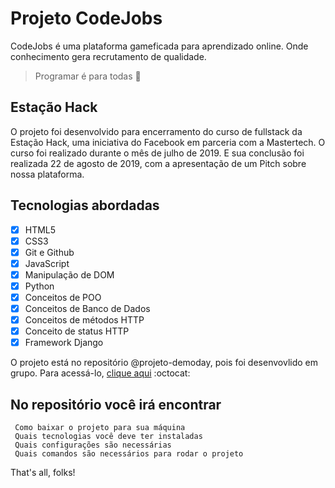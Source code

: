 # Projeto CodeJobs
CodeJobs é uma plataforma gameficada para aprendizado online. Onde conhecimento gera recrutamento de qualidade.
> Programar é para todas :space_invader:

## Estação Hack
O projeto foi desenvolvido para encerramento do curso de fullstack da Estação Hack, uma iniciativa do Facebook em parceria com a Mastertech.
O curso foi realizado durante o mês de julho de 2019. E sua conclusão foi realizada 22 de agosto de 2019, com a apresentação de um Pitch sobre nossa plataforma.

## Tecnologias abordadas
- [x] HTML5
- [x] CSS3
- [x] Git e Github
- [x] JavaScript
- [x] Manipulação de DOM
- [x] Python
- [x] Conceitos de POO
- [x] Conceitos de Banco de Dados
- [x] Conceitos de métodos HTTP
- [x] Conceito de status HTTP
- [x] Framework Django

O projeto está no repositório @projeto-demoday, pois foi desenvovlido em grupo. Para acessá-lo, [clique aqui](https://github.com/isadoraperes/projeto-demoday) :octocat:

## No repositório você irá encontrar
     Como baixar o projeto para sua máquina
     Quais tecnologias você deve ter instaladas
     Quais configurações são necessárias
     Quais comandos são necessários para rodar o projeto

That's all, folks!
